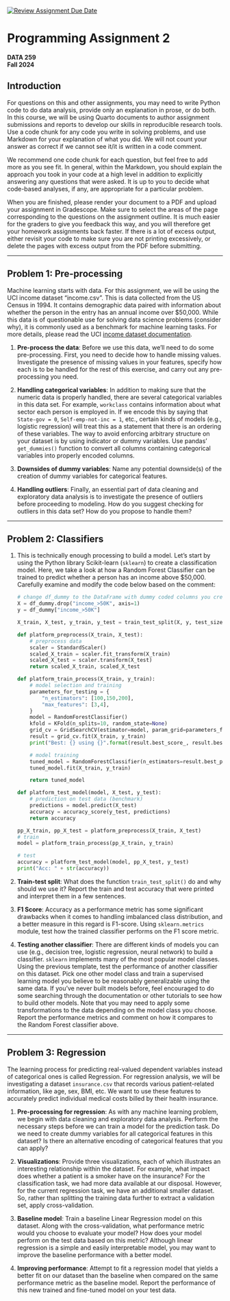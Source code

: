 [![Review Assignment Due Date](https://classroom.github.com/assets/deadline-readme-button-22041afd0340ce965d47ae6ef1cefeee28c7c493a6346c4f15d667ab976d596c.svg)](https://classroom.github.com/a/Dz6Kd_jy)
# Programming Assignment 2
**DATA 259**  
**Fall 2024**

## Introduction
For questions on this and other assignments, you may need to write Python code to do data analysis, provide only an explanation in prose, or do both. In this course, we will be using Quarto documents to author assignment submissions and reports to develop our skills in reproducible research tools. Use a code chunk for any code you write in solving problems, and use Markdown for your explanation of what you did. We will not count your answer as correct if we cannot see it/it is written in a code comment.

We recommend one code chunk for each question, but feel free to add more as you see fit. In general, within the Markdown, you should explain the approach you took in your code at a high level in addition to explicitly answering any questions that were asked. It is up to you to decide what code-based analyses, if any, are appropriate for a particular problem.

When you are finished, please render your document to a PDF and upload your assignment in Gradescope. Make sure to select the areas of the page corresponding to the questions on the assignment outline. It is much easier for the graders to give you feedback this way, and you will therefore get your homework assignments back faster. If there is a lot of excess output, either revisit your code to make sure you are not printing excessively, or delete the pages with excess output from the PDF before submitting.

---

## Problem 1: Pre-processing
Machine learning starts with data. For this assignment, we will be using the UCI income dataset “income.csv”. This is data collected from the US Census in 1994. It contains demographic data paired with information about whether the person in the entry has an annual income over $50,000. While this data is of questionable use for solving data science problems (consider why), it is commonly used as a benchmark for machine learning tasks. For more details, please read the UCI [income dataset documentation](https://archive.ics.uci.edu/dataset/20/census+income).

1. **Pre-process the data**: Before we use this data, we’ll need to do some pre-processing. First, you need to decide how to handle missing values. Investigate the presence of missing values in your features, specify how each is to be handled for the rest of this exercise, and carry out any pre-processing you need.
   
2. **Handling categorical variables**: In addition to making sure that the numeric data is properly handled, there are several categorical variables in this data set. For example, `workclass` contains information about what sector each person is employed in. If we encode this by saying that `State-gov = 0`, `Self-emp-not-inc = 1`, etc., certain kinds of models (e.g., logistic regression) will treat this as a statement that there is an ordering of these variables. The way to avoid enforcing arbitrary structure on your dataset is by using indicator or dummy variables. Use pandas’ `get_dummies()` function to convert all columns containing categorical variables into properly encoded columns.

3. **Downsides of dummy variables**: Name any potential downside(s) of the creation of dummy variables for categorical features.

4. **Handling outliers**: Finally, an essential part of data cleaning and exploratory data analysis is to investigate the presence of outliers before proceeding to modeling. How do you suggest checking for outliers in this data set? How do you propose to handle them?

---

## Problem 2: Classifiers
1. This is technically enough processing to build a model. Let’s start by using the Python library Scikit-learn (`sklearn`) to create a classification model. Here, we take a look at how a Random Forest Classifier can be trained to predict whether a person has an income above $50,000. Carefully examine and modify the code below based on the comment:

    ```python
    # change df_dummy to the DataFrame with dummy coded columns you created in 3.1.1
    X = df_dummy.drop("income_>50K", axis=1)
    y = df_dummy["income_>50K"]

    X_train, X_test, y_train, y_test = train_test_split(X, y, test_size=0.2, random_state=101)

    def platform_preprocess(X_train, X_test):
        # preprocess data
        scaler = StandardScaler()
        scaled_X_train = scaler.fit_transform(X_train)
        scaled_X_test = scaler.transform(X_test)
        return scaled_X_train, scaled_X_test

    def platform_train_process(X_train, y_train):
        # model selection and training
        parameters_for_testing = {
            "n_estimators": [100,150,200],
            "max_features": [3,4],
        }
        model = RandomForestClassifier()
        kfold = KFold(n_splits=10, random_state=None)
        grid_cv = GridSearchCV(estimator=model, param_grid=parameters_for_testing, scoring='accuracy', cv=kfold)
        result = grid_cv.fit(X_train, y_train)
        print("Best: {} using {}".format(result.best_score_, result.best_params_))

        # model training
        tuned_model = RandomForestClassifier(n_estimators=result.best_params_['n_estimators'], max_features=result.best_params_['max_features'])
        tuned_model.fit(X_train, y_train)

        return tuned_model

    def platform_test_model(model, X_test, y_test):
        # prediction on test data (benchmark)
        predictions = model.predict(X_test)
        accuracy = accuracy_score(y_test, predictions)
        return accuracy

    pp_X_train, pp_X_test = platform_preprocess(X_train, X_test)
    # train
    model = platform_train_process(pp_X_train, y_train)

    # test
    accuracy = platform_test_model(model, pp_X_test, y_test)
    print("Acc: " + str(accuracy))
    ```

2. **Train-test split**: What does the function `train_test_split()` do and why should we use it? Report the train and test accuracy that were printed and interpret them in a few sentences.

3. **F1 Score**: Accuracy as a performance metric has some significant drawbacks when it comes to handling imbalanced class distribution, and a better measure in this regard is F1-score. Using `sklearn.metrics` module, test how the trained classifier performs on the F1 score metric.

4. **Testing another classifier**: There are different kinds of models you can use (e.g., decision tree, logistic regression, neural network) to build a classifier. `sklearn` implements many of the most popular model classes. Using the previous template, test the performance of another classifier on this dataset. Pick one other model class and train a supervised learning model you believe to be reasonably generalizable using the same data. If you’ve never built models before, feel encouraged to do some searching through the documentation or other tutorials to see how to build other models. Note that you may need to apply some transformations to the data depending on the model class you choose. Report the performance metrics and comment on how it compares to the Random Forest classifier above.

---

## Problem 3: Regression
The learning process for predicting real-valued dependent variables instead of categorical ones is called Regression. For regression analysis, we will be investigating a dataset `insurance.csv` that records various patient-related information, like age, sex, BMI, etc. We want to use these features to accurately predict individual medical costs billed by their health insurance.

1. **Pre-processing for regression**: As with any machine learning problem, we begin with data cleaning and exploratory data analysis. Perform the necessary steps before we can train a model for the prediction task. Do we need to create dummy variables for all categorical features in this dataset? Is there an alternative encoding of categorical features that you can apply?

2. **Visualizations**: Provide three visualizations, each of which illustrates an interesting relationship within the dataset. For example, what impact does whether a patient is a smoker have on the insurance? For the classification task, we had more data available at our disposal. However, for the current regression task, we have an additional smaller dataset. So, rather than splitting the training data further to extract a validation set, apply cross-validation.

3. **Baseline model**: Train a baseline Linear Regression model on this dataset. Along with the cross-validation, what performance metric would you choose to evaluate your model? How does your model perform on the test data based on this metric? Although linear regression is a simple and easily interpretable model, you may want to improve the baseline performance with a better model.

4. **Improving performance**: Attempt to fit a regression model that yields a better fit on our dataset than the baseline when compared on the same performance metric as the baseline model. Report the performance of this new trained and fine-tuned model on your test data.
